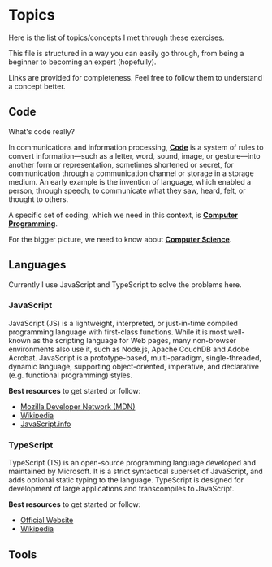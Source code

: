 # Topics

Here is the list of topics/concepts I met through these exercises.

This file is structured in a way you can easily go through, from being a beginner to becoming an expert (hopefully).

Links are provided for completeness. Feel free to follow them to understand a concept better.

## Code

What's code really?

In communications and information processing, **[Code](https://en.wikipedia.org/wiki/Code)** is a system of rules to convert information—such as a letter, word, sound, image, or gesture—into another form or representation, sometimes shortened or secret, for communication through a communication channel or storage in a storage medium. An early example is the invention of language, which enabled a person, through speech, to communicate what they saw, heard, felt, or thought to others.

A specific set of coding, which we need in this context, is **[Computer Programming](https://en.wikipedia.org/wiki/Computer_programming)**.

For the bigger picture, we need to know about **[Computer Science](https://en.wikipedia.org/wiki/Computer_science)**.

## Languages

Currently I use JavaScript and TypeScript to solve the problems here.

### JavaScript

JavaScript (JS) is a lightweight, interpreted, or just-in-time compiled programming language with first-class functions. While it is most well-known as the scripting language for Web pages, many non-browser environments also use it, such as Node.js, Apache CouchDB and Adobe Acrobat. JavaScript is a prototype-based, multi-paradigm, single-threaded, dynamic language, supporting object-oriented, imperative, and declarative (e.g. functional programming) styles.

**Best resources** to get started or follow:

- [Mozilla Developer Network (MDN)](https://developer.mozilla.org/en-US/docs/Web/JavaScript)
- [Wikipedia](https://en.wikipedia.org/wiki/JavaScript)
- [JavaScript.info](https://javascript.info)

### TypeScript

TypeScript (TS) is an open-source programming language developed and maintained by Microsoft. It is a strict syntactical superset of JavaScript, and adds optional static typing to the language. TypeScript is designed for development of large applications and transcompiles to JavaScript.

**Best resources** to get started or follow:

- [Official Website](https://www.typescriptlang.org)
- [Wikipedia](https://en.wikipedia.org/wiki/TypeScript)

## Tools
